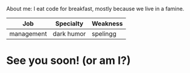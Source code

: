 About me: I eat code for breakfast, mostly because we live in a famine.

| Job        | Specialty  | Weakness   |
| ---------- | ---------- | ---------- |
| management | dark humor | spelingg   |

<!I'm keeping the "!" for joy>

# See you soon! (or am I?)

